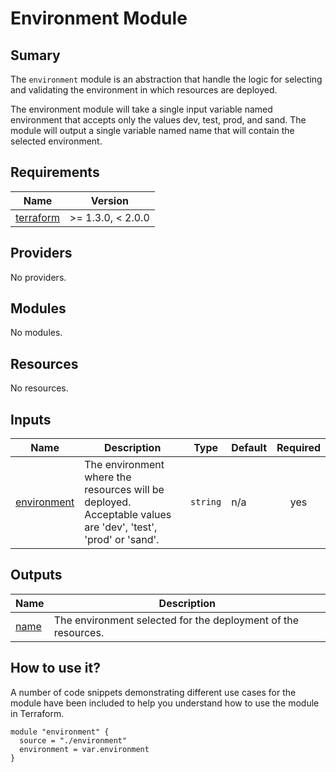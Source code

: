 # Environment Module

## Sumary

The `environment` module is an abstraction that handle the logic for selecting and validating the environment in which resources are deployed.

The environment module will take a single input variable named environment that accepts only the values dev, test, prod, and sand. The module will output a single variable named name that will contain the selected environment.

## Requirements

| Name                                                                     | Version           |
| ------------------------------------------------------------------------ | ----------------- |
| <a name="requirement_terraform"></a> [terraform](#requirement_terraform) | >= 1.3.0, < 2.0.0 |

## Providers

No providers.

## Modules

No modules.

## Resources

No resources.

## Inputs

| Name                                                               | Description                                                                                                  | Type     | Default | Required |
| ------------------------------------------------------------------ | ------------------------------------------------------------------------------------------------------------ | -------- | ------- | :------: |
| <a name="input_environment"></a> [environment](#input_environment) | The environment where the resources will be deployed. Acceptable values are 'dev', 'test', 'prod' or 'sand'. | `string` | n/a     |   yes    |

## Outputs

| Name                                            | Description                                                   |
| ----------------------------------------------- | ------------------------------------------------------------- |
| <a name="output_name"></a> [name](#output_name) | The environment selected for the deployment of the resources. |

## How to use it?

A number of code snippets demonstrating different use cases for the module have been included to help you understand how to use the module in Terraform.

```hcl
module "environment" {
  source = "./environment"
  environment = var.environment
}
```
